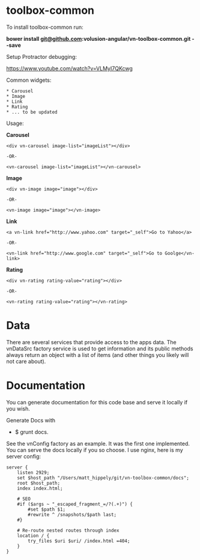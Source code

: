 toolbox-common
==============

To install toolbox-common run:

<strong>bower install git@github.com:volusion-angular/vn-toolbox-common.git  --save</strong>

Setup Protractor debugging:

https://www.youtube.com/watch?v=VLMyI7QKcwg

Common widgets:

    * Carousel
    * Image
    * Link
    * Rating
    * ... to be updated

Usage:

<strong>Carousel</strong>

    <div vn-carousel image-list="imageList"></div>

    -OR-

    <vn-carousel image-list="imageList"></vn-carousel>

<strong>Image</strong>

    <div vn-image image="image"></div>

    -OR-

    <vn-image image="image"></vn-image>

<strong>Link</strong>

    <a vn-link href="http://www.yahoo.com" target="_self">Go to Yahoo</a>

    -OR-

    <vn-link href="http://www.google.com" target="_self">Go to Goolge</vn-link>

<strong>Rating</strong>

    <div vn-rating rating-value="rating"></div>

    -OR-

    <vn-rating rating-value="rating"></vn-rating>


# Data
There are several services that provide access to the apps data. The vnDataSrc factory service is used to get information and its public methods always return an object with a list of items (and other things you likely will not care about).

# Documentation
You can generate documentation for this code base and serve it locally if you wish.

Generate Docs with

* $ grunt docs.

See the vnConfig factory as an example. It was the first one implemented.
You can serve the docs locally if you so choose. I use nginx, here is my server config:

    server {
        listen 2929;
        set $host_path "/Users/matt_hippely/git/vn-toolbox-common/docs";
        root $host_path;
        index index.html;

        # SEO
        #if ($args ~ "_escaped_fragment_=/?(.+)") {
            #set $path $1;
            #rewrite ^ /snapshots/$path last;
        #}

        # Re-route nested routes through index
        location / {
            try_files $uri $uri/ /index.html =404;
        }
    }
